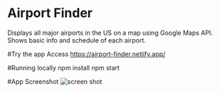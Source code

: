# Airport Finder
Displays all major airports in the US on a map using Google Maps API. Shows basic info and schedule of each airport.

#Try the app
Access https://airport-finder.netlify.app/

#Running locally
npm install
npm start

#App Screenshot
![screen shot](https://user-images.githubusercontent.com/43942535/100533241-20e88500-31d0-11eb-9215-6cb72a4321a2.jpg)


